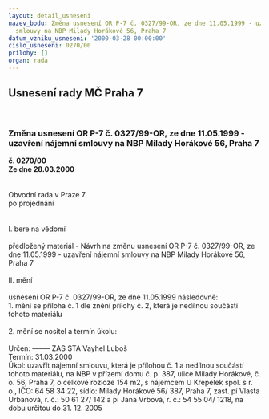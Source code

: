 ```yaml
---
layout: detail_usneseni
nazev_bodu: Změna usnesení OR P-7 č. 0327/99-OR, ze dne 11.05.1999 - uzavření nájemní
  smlouvy na NBP Milady Horákové 56, Praha 7
datum_vzniku_usneseni: '2000-03-28 00:00:00'
cislo_usneseni: 0270/00
prilohy: []
organ: rada
---
```

<div id="ucUsn_pList" class="usn">
	<span><h2>Usnesení rady MČ Praha 7 </h2>
<br></span><div class="standBody">
<span><h3>Změna usnesení OR P-7 č. 0327/99-OR, ze dne 11.05.1999 - uzavření nájemní smlouvy na NBP Milady Horákové 56, Praha 7</h3></span><div class="center">
		<strong>č. 0270/00</strong><br>
	</div>
<div class="center">
		<strong>Ze dne 28.03.2000</strong><br><br>
	</div>
<br>Obvodní rada v Praze 7<br>po projednání<br><br><br>I.	bere na vědomí<br><br> předložený materiál - Návrh na změnu usnesení OR P-7 č. 0327/99-OR, ze dne 11.05.1999 - uzavření nájemní smlouvy na NBP Milady Horákové 56, Praha 7<br><br>II.	mění <br><br>usnesení OR P-7 č. 0327/99-OR, ze dne  11.05.1999 následovně:<br>1. mění se příloha č. 1 dle znění přílohy č. 2, která je nedílnou součástí tohoto materiálu<br><br>2. mění se nositel a termín úkolu:<br><br> Určen:	–––––	ZAS STA Vayhel Luboš<br>Termín: 31.03.2000<br>Úkol:	uzavřít nájemní smlouvu, která je přílohou č. 1 a nedílnou součástí tohoto materiálu, na NBP v přízemí domu č. p. 387, ulice Milady Horákové, č. o. 56, Praha 7, o celkové rozloze 154 m2, s nájemcem U Křepelek spol. s r. o., IČO: 64 58 34 22, sídlo: Milady Horákové 56/ 387, Praha 7, zast. pí Vlasta Urbanová, r. č.: 50 61 27/ 142 a pí Jana Vrbová, r. č.: 54 55 04/ 1218, na dobu určitou do 31. 12. 2005   <br>  </div>
</div>